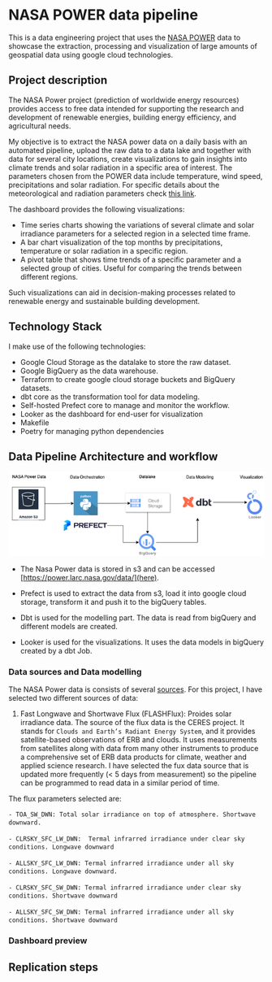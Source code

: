 # NASA POWER data pipeline

This is a data engineering project that uses the [NASA POWER](https://power.larc.nasa.gov/) data to showcase the extraction, processing and visualization of large amounts of geospatial data using google cloud technologies.

## Project description

The NASA Power project (prediction of worldwide energy resources) provides access to free data intended for supporting the research and development of renewable energies, building energy efficiency, and agricultural needs.

My objective is to extract the NASA power data on a daily basis with an automated pipeline, upload the raw data to a data lake and together with data for several city locations, create visualizations to gain insights into climate trends and solar radiation in a specific area of interest. The parameters chosen from the POWER data include temperature, wind speed, precipitations and solar radiation. For specific details about the meteorological and radiation parameters check [this link](https://gist.github.com/abelcallejo/d68e70f43ffa1c8c9f6b5e93010704b8).

The dashboard provides the following visualizations:

- Time series charts showing the variations of several climate and solar irradiance parameters for a selected region in a selected time frame.
- A bar chart visualization of the top months by precipitations, temperature or solar radiation in a specific region.
- A pivot table that shows time trends of a specific parameter and a selected group of cities. Useful for comparing the trends between different regions.

Such visualizations can aid in decision-making processes related to renewable energy and sustainable building development.

## Technology Stack

I make use of the following technologies:

- Google Cloud Storage as the datalake to store the raw dataset.
- Google BigQuery as the data warehouse.
- Terraform to create google cloud storage buckets and BigQuery datasets.
- dbt core as the transformation tool for data modeling.
- Self-hosted Prefect core to manage and monitor the workflow.
- Looker as the dashboard for end-user for visualization
- Makefile
- Poetry for managing python dependencies

## Data Pipeline Architecture and workflow

![Pipeline architecture](pipeline.png)

- The Nasa Power data is stored in s3 and can be accessed [https://power.larc.nasa.gov/data/](here).

- Prefect is used to extract the data from s3, load it into google cloud storage, transform it and push it to the bigQuery tables. 


- Dbt is used for the modelling part. The data is read from bigQuery and different models are created. 

- Looker is used for the visualizations. It uses the data models in bigQuery created by a dbt Job.


### Data sources and Data modelling

The NASA Power data is consists of several [sources](https://power.larc.nasa.gov/docs/methodology/data/sources/). For this project, I have selected two different sources of data:

1. Fast Longwave and Shortwave Flux (FLASHFlux): Proides solar irradiance data. The source of the flux data is the CERES project. It stands for `Clouds and Earth’s Radiant Energy System`, and it provides satellite-based observations of ERB and clouds. It uses measurements from satellites along with data from many other instruments to produce a comprehensive set of ERB data products for climate, weather and applied science research. I have selected the fux data source that is updated more frequently (< 5 days from measurement) so the pipeline can be programmed to read data in a similar period of time. 

The flux parameters selected are:

    - TOA_SW_DWN: Total solar irradiance on top of atmosphere. Shortwave downward.

    - CLRSKY_SFC_LW_DWN:  Termal infrarred irradiance under clear sky conditions. Longwave downward

    - ALLSKY_SFC_LW_DWN: Termal infrarred irradiance under all sky conditions. Longwave downward.

    - CLRSKY_SFC_SW_DWN: Termal infrarred irradiance under clear sky conditions. Shortwave downward 

    - ALLSKY_SFC_SW_DWN: Termal infrarred irradiance under all sky conditions. Shortwave downward



### Dashboard preview

## Replication steps